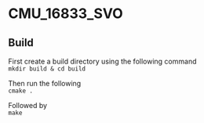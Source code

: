 # CMU_16833_SVO

## Build
First create a build directory using the following command\
`mkdir build & cd build`

Then run the following\
`cmake .`

Followed by\
`make`
